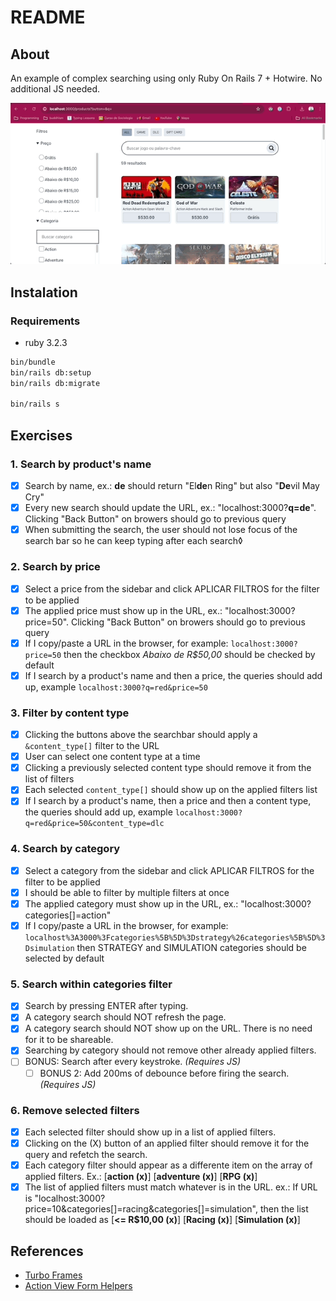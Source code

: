 # README

## About

An example of complex searching using only Ruby On Rails 7 + Hotwire. No additional JS needed.

![Screen recording of the demo](./public/docs/ex1.gif)

## Instalation

### Requirements
- ruby 3.2.3

```sh
bin/bundle
bin/rails db:setup
bin/rails db:migrate

bin/rails s
```

## Exercises

### 1. Search by product's name

- [x] Search by name, ex.: **de** should return "El**de**n Ring" but also "**De**vil May Cry"
- [x] Every new search should update the URL, ex.: "localhost:3000?**q=de**". Clicking "Back Button" on browers should go to previous query
- [x] When submitting the search, the user should not lose focus of the search bar so he can keep typing after each search◊

### 2. Search by price

- [x] Select a price from the sidebar and click APLICAR FILTROS for the filter to be applied
- [x] The applied price must show up in the URL, ex.: "localhost:3000?price=50". Clicking "Back Button" on browers should go to previous query
- [x] If I copy/paste a URL in the browser, for example: `localhost:3000?price=50` then the checkbox _Abaixo de R$50,00_ should be checked by default
- [x] If I search by a product's name and then a price, the queries should add up, example `localhost:3000?q=red&price=50`

### 3. Filter by content type

- [x] Clicking the buttons above the searchbar should apply a `&content_type[]` filter to the URL
- [x] User can select one content type at a time
- [x] Clicking a previously selected content type should remove it from the list of filters
- [x] Each selected `content_type[]` should show up on the applied filters list
- [x] If I search by a product's name, then a price and then a content type, the queries should add up, example `localhost:3000?q=red&price=50&content_type=dlc`

### 4. Search by category

- [x] Select a category from the sidebar and click APLICAR FILTROS for the filter to be applied
- [x] I should be able to filter by multiple filters at once
- [x] The applied category must show up in the URL, ex.: "localhost:3000?categories[]=action"
- [x] If I copy/paste a URL in the browser, for example: `localhost%3A3000%3Fcategories%5B%5D%3Dstrategy%26categories%5B%5D%3Dsimulation` then STRATEGY and SIMULATION categories should be selected by default

### 5. Search within categories filter

- [x] Search by pressing ENTER after typing.
- [x] A category search should NOT refresh the page.
- [x] A category search should NOT show up on the URL. There is no need for it to be shareable.
- [x] Searching by category should not remove other already applied filters.
- [ ] BONUS: Search after every keystroke. _(Requires JS)_
  - [ ] BONUS 2: Add 200ms of debounce before firing the search. _(Requires JS)_

### 6. Remove selected filters

- [x] Each selected filter should show up in a list of applied filters.
- [x] Clicking on the (X) button of an applied filter should remove it for the query and refetch the search.
- [x] Each category filter should appear as a differente item on the array of applied filters.
      Ex.: [**action (x)**] [**adventure (x)**] [**RPG (x)**]
- [x] The list of applied filters must match whatever is in the URL.
      ex.: If URL is "localhost:3000?price=10&categories[]=racing&categories[]=simulation", then the list should be loaded as [**<= R$10,00 (x)**] [**Racing (x)**] [**Simulation (x)**]

## References

- [Turbo Frames](https://turbo.hotwired.dev/reference/frames)
- [Action View Form Helpers](https://guides.rubyonrails.org/form_helpers.html)
